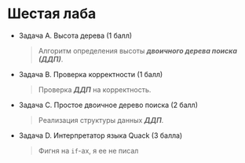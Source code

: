 # Шестая лаба  
* Задача А. Высота дерева (1 балл)
  > Алгоритм определения высоты ***двоичного дерева поиска (ДДП)***.
* Задача В. Проверка корректности (1 балл)
  > Проверка ***ДДП*** на корректность.
* Задача С. Простое двоичное дерево поиска (2 балл)
  > Реализация структуры данных ***ДДП***.
* Задача D. Интерпретатор языка Quack (3 балла)
  > Фигня на `if`-ах, я ее не писал
